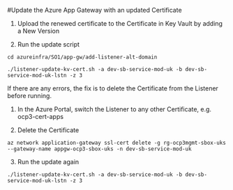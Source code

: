 #Update the Azure App Gateway with an updated Certificate

1. Upload the renewed certificate to the Certificate in Key Vault by adding a New Version

2. Run the update script
```
cd azureinfra/SO1/app-gw/add-listener-alt-domain

./listener-update-kv-cert.sh -a dev-sb-service-mod-uk -b dev-sb-service-mod-uk-lstn -z 3
```

If there are any errors, the fix is to delete the Certificate from the Listener before running.

1. In the Azure Portal, switch the Listener to any other Certificate, e.g. ocp3-cert-apps

2. Delete the Certificate
```
az network application-gateway ssl-cert delete -g rg-ocp3mgmt-sbox-uks --gateway-name appgw-ocp3-sbox-uks -n dev-sb-service-mod-uk
```
3. Run the update again
```
./listener-update-kv-cert.sh -a dev-sb-service-mod-uk -b dev-sb-service-mod-uk-lstn -z 3
```